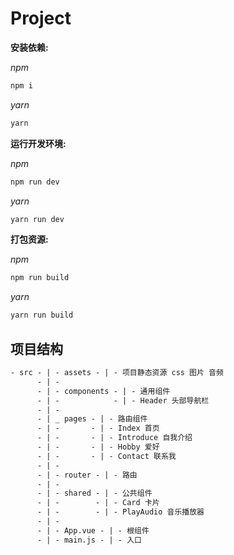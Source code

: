 # Project

**安装依赖:**

*npm*

```cmd
npm i
```

*yarn*

```cmd
yarn
```



**运行开发环境:**

*npm*

```cmd
npm run dev
```

*yarn*

```cmd
yarn run dev
```



**打包资源:**

*npm*

```cmd
npm run build
```

*yarn*

```cmd
yarn run build
```



## 项目结构

```txt
- src - | - assets - | - 项目静态资源 css 图片 音频
	  - | -
	  - | - components - | - 通用组件
	  - | - 		   - | - Header 头部导航栏
	  - | -	
	  - | _	pages - | - 路由组件
	  - | -       - | - Index 首页
	  - | -       - | - Introduce 自我介绍
	  - | -       - | - Hobby 爱好
	  - | -       - | - Contact 联系我
	  - | -	
	  - | - router - | - 路由
	  - | -	
	  - | -	shared - | - 公共组件
	  - | -		   - | - Card 卡片
	  - | -		   - | - PlayAudio 音乐播放器
	  - | -	
	  - | -	App.vue - | - 根组件
	  - | - main.js - | - 入口
```

